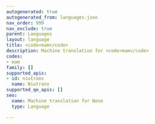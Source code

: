 ```yaml
---
autogenerated: true
autogenerated_from: languages.json
nav_order: 999
nav_exclude: true
parent: Languages
layout: language
title: <code>mam</code>
description: Machine translation for <code>mam</code>
codes:
- mam
family: []
supported_apis:
- id: niutrans
  name: Niutrans
supported_qe_apis: []
seo:
  name: Machine translation for None
  type: Language

---
```


